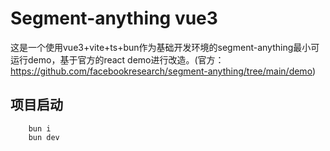 # Segment-anything vue3

这是一个使用vue3+vite+ts+bun作为基础开发环境的segment-anything最小可运行demo，基于官方的react demo进行改造。(官方：<https://github.com/facebookresearch/segment-anything/tree/main/demo>)

## 项目启动

```shell
    bun i
    bun dev
```
